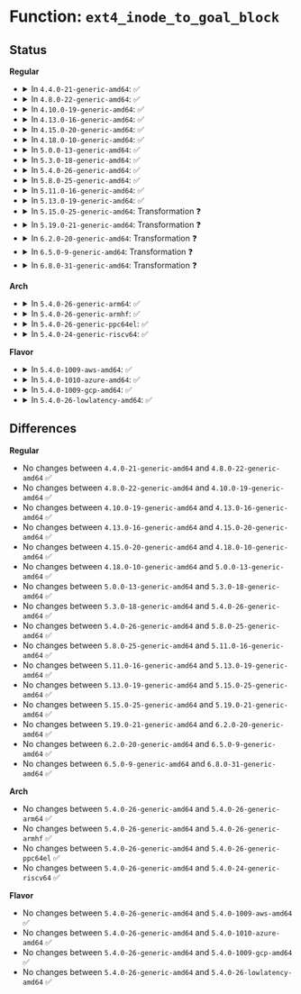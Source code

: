 # Function: <code>ext4_inode_to_goal_block</code>

## Status
<b>Regular</b>
<ul>
<li>
<details>
<summary>In <code>4.4.0-21-generic-amd64</code>: ✅</summary>

```c
ext4_fsblk_t ext4_inode_to_goal_block(struct inode * inode)
```

```json
{
  "name": "ext4_inode_to_goal_block",
  "collision_type": "Unique Global",
  "inline_type": "No",
  "funcs": [
    {
      "addr": 18446744071581532944,
      "name": "ext4_inode_to_goal_block",
      "external": true,
      "loc": "fs/ext4/balloc.c:847",
      "file": "fs/ext4/balloc.c",
      "inline": "seen, unknown",
      "caller_inline": [],
      "caller_func": [
        "fs/ext4/extents.c:ext4_ext_find_goal",
        "fs/ext4/extents.c:ext4_ext_insert_extent",
        "fs/ext4/indirect.c:ext4_ind_map_blocks"
      ]
    }
  ],
  "symbols": [
    {
      "addr": 18446744071581532944,
      "name": "ext4_inode_to_goal_block",
      "section": ".text",
      "bind": "STB_GLOBAL",
      "size": 215
    }
  ]
}
```
</details>
</li>
<li>
<details>
<summary>In <code>4.8.0-22-generic-amd64</code>: ✅</summary>

```c
ext4_fsblk_t ext4_inode_to_goal_block(struct inode * inode)
```

```json
{
  "name": "ext4_inode_to_goal_block",
  "collision_type": "Unique Global",
  "inline_type": "No",
  "funcs": [
    {
      "addr": 18446744071581718576,
      "name": "ext4_inode_to_goal_block",
      "external": true,
      "loc": "fs/ext4/balloc.c:853",
      "file": "fs/ext4/balloc.c",
      "inline": "seen, unknown",
      "caller_inline": [],
      "caller_func": [
        "fs/ext4/extents.c:ext4_ext_insert_extent",
        "fs/ext4/extents.c:ext4_ext_find_goal",
        "fs/ext4/indirect.c:ext4_ind_map_blocks"
      ]
    }
  ],
  "symbols": [
    {
      "addr": 18446744071581718576,
      "name": "ext4_inode_to_goal_block",
      "section": ".text",
      "bind": "STB_GLOBAL",
      "size": 211
    }
  ]
}
```
</details>
</li>
<li>
<details>
<summary>In <code>4.10.0-19-generic-amd64</code>: ✅</summary>

```c
ext4_fsblk_t ext4_inode_to_goal_block(struct inode * inode)
```

```json
{
  "name": "ext4_inode_to_goal_block",
  "collision_type": "Unique Global",
  "inline_type": "No",
  "funcs": [
    {
      "addr": 18446744071581806208,
      "name": "ext4_inode_to_goal_block",
      "external": true,
      "loc": "fs/ext4/balloc.c:853",
      "file": "fs/ext4/balloc.c",
      "inline": "seen, unknown",
      "caller_inline": [],
      "caller_func": [
        "fs/ext4/extents.c:ext4_ext_insert_extent",
        "fs/ext4/extents.c:ext4_ext_find_goal",
        "fs/ext4/indirect.c:ext4_ind_map_blocks"
      ]
    }
  ],
  "symbols": [
    {
      "addr": 18446744071581806208,
      "name": "ext4_inode_to_goal_block",
      "section": ".text",
      "bind": "STB_GLOBAL",
      "size": 211
    }
  ]
}
```
</details>
</li>
<li>
<details>
<summary>In <code>4.13.0-16-generic-amd64</code>: ✅</summary>

```c
ext4_fsblk_t ext4_inode_to_goal_block(struct inode * inode)
```

```json
{
  "name": "ext4_inode_to_goal_block",
  "collision_type": "Unique Global",
  "inline_type": "No",
  "funcs": [
    {
      "addr": 18446744071581877392,
      "name": "ext4_inode_to_goal_block",
      "external": true,
      "loc": "fs/ext4/balloc.c:853",
      "file": "fs/ext4/balloc.c",
      "inline": "seen, unknown",
      "caller_inline": [],
      "caller_func": [
        "fs/ext4/extents.c:ext4_ext_insert_extent",
        "fs/ext4/extents.c:ext4_ext_find_goal",
        "fs/ext4/indirect.c:ext4_ind_map_blocks"
      ]
    }
  ],
  "symbols": [
    {
      "addr": 18446744071581877392,
      "name": "ext4_inode_to_goal_block",
      "section": ".text",
      "bind": "STB_GLOBAL",
      "size": 211
    }
  ]
}
```
</details>
</li>
<li>
<details>
<summary>In <code>4.15.0-20-generic-amd64</code>: ✅</summary>

```c
ext4_fsblk_t ext4_inode_to_goal_block(struct inode * inode)
```

```json
{
  "name": "ext4_inode_to_goal_block",
  "collision_type": "Unique Global",
  "inline_type": "No",
  "funcs": [
    {
      "addr": 18446744071582027456,
      "name": "ext4_inode_to_goal_block",
      "external": true,
      "loc": "fs/ext4/balloc.c:853",
      "file": "fs/ext4/balloc.c",
      "inline": "seen, unknown",
      "caller_inline": [],
      "caller_func": [
        "fs/ext4/extents.c:ext4_ext_insert_extent",
        "fs/ext4/extents.c:ext4_ext_find_goal",
        "fs/ext4/indirect.c:ext4_ind_map_blocks"
      ]
    }
  ],
  "symbols": [
    {
      "addr": 18446744071582027456,
      "name": "ext4_inode_to_goal_block",
      "section": ".text",
      "bind": "STB_GLOBAL",
      "size": 223
    }
  ]
}
```
</details>
</li>
<li>
<details>
<summary>In <code>4.18.0-10-generic-amd64</code>: ✅</summary>

```c
ext4_fsblk_t ext4_inode_to_goal_block(struct inode * inode)
```

```json
{
  "name": "ext4_inode_to_goal_block",
  "collision_type": "Unique Global",
  "inline_type": "No",
  "funcs": [
    {
      "addr": 18446744071582215664,
      "name": "ext4_inode_to_goal_block",
      "external": true,
      "loc": "fs/ext4/balloc.c:862",
      "file": "fs/ext4/balloc.c",
      "inline": "seen, unknown",
      "caller_inline": [],
      "caller_func": [
        "fs/ext4/extents.c:ext4_ext_insert_extent",
        "fs/ext4/extents.c:ext4_ext_find_goal",
        "fs/ext4/indirect.c:ext4_ind_map_blocks"
      ]
    }
  ],
  "symbols": [
    {
      "addr": 18446744071582215664,
      "name": "ext4_inode_to_goal_block",
      "section": ".text",
      "bind": "STB_GLOBAL",
      "size": 222
    }
  ]
}
```
</details>
</li>
<li>
<details>
<summary>In <code>5.0.0-13-generic-amd64</code>: ✅</summary>

```c
ext4_fsblk_t ext4_inode_to_goal_block(struct inode * inode)
```

```json
{
  "name": "ext4_inode_to_goal_block",
  "collision_type": "Unique Global",
  "inline_type": "No",
  "funcs": [
    {
      "addr": 18446744071582310512,
      "name": "ext4_inode_to_goal_block",
      "external": true,
      "loc": "fs/ext4/balloc.c:862",
      "file": "fs/ext4/balloc.c",
      "inline": "seen, unknown",
      "caller_inline": [],
      "caller_func": [
        "fs/ext4/extents.c:ext4_ext_insert_extent",
        "fs/ext4/extents.c:ext4_ext_find_goal",
        "fs/ext4/indirect.c:ext4_ind_map_blocks"
      ]
    }
  ],
  "symbols": [
    {
      "addr": 18446744071582310512,
      "name": "ext4_inode_to_goal_block",
      "section": ".text",
      "bind": "STB_GLOBAL",
      "size": 222
    }
  ]
}
```
</details>
</li>
<li>
<details>
<summary>In <code>5.3.0-18-generic-amd64</code>: ✅</summary>

```c
ext4_fsblk_t ext4_inode_to_goal_block(struct inode * inode)
```

```json
{
  "name": "ext4_inode_to_goal_block",
  "collision_type": "Unique Global",
  "inline_type": "No",
  "funcs": [
    {
      "addr": 18446744071582476832,
      "name": "ext4_inode_to_goal_block",
      "external": true,
      "loc": "fs/ext4/balloc.c:862",
      "file": "fs/ext4/balloc.c",
      "inline": "seen, unknown",
      "caller_inline": [],
      "caller_func": [
        "fs/ext4/extents.c:ext4_ext_create_new_leaf",
        "fs/ext4/extents.c:ext4_ext_find_goal",
        "fs/ext4/indirect.c:ext4_ind_map_blocks"
      ]
    }
  ],
  "symbols": [
    {
      "addr": 18446744071582476832,
      "name": "ext4_inode_to_goal_block",
      "section": ".text",
      "bind": "STB_GLOBAL",
      "size": 211
    }
  ]
}
```
</details>
</li>
<li>
<details>
<summary>In <code>5.4.0-26-generic-amd64</code>: ✅</summary>

```c
ext4_fsblk_t ext4_inode_to_goal_block(struct inode * inode)
```

```json
{
  "name": "ext4_inode_to_goal_block",
  "collision_type": "Unique Global",
  "inline_type": "No",
  "funcs": [
    {
      "addr": 18446744071582575760,
      "name": "ext4_inode_to_goal_block",
      "external": true,
      "loc": "fs/ext4/balloc.c:870",
      "file": "fs/ext4/balloc.c",
      "inline": "seen, unknown",
      "caller_inline": [],
      "caller_func": [
        "fs/ext4/extents.c:ext4_ext_create_new_leaf",
        "fs/ext4/extents.c:ext4_ext_find_goal",
        "fs/ext4/indirect.c:ext4_ind_map_blocks"
      ]
    }
  ],
  "symbols": [
    {
      "addr": 18446744071582575760,
      "name": "ext4_inode_to_goal_block",
      "section": ".text",
      "bind": "STB_GLOBAL",
      "size": 211
    }
  ]
}
```
</details>
</li>
<li>
<details>
<summary>In <code>5.8.0-25-generic-amd64</code>: ✅</summary>

```c
ext4_fsblk_t ext4_inode_to_goal_block(struct inode * inode)
```

```json
{
  "name": "ext4_inode_to_goal_block",
  "collision_type": "Unique Global",
  "inline_type": "No",
  "funcs": [
    {
      "addr": 18446744071582884416,
      "name": "ext4_inode_to_goal_block",
      "external": true,
      "loc": "fs/ext4/balloc.c:872",
      "file": "fs/ext4/balloc.c",
      "inline": "seen, unknown",
      "caller_inline": [],
      "caller_func": [
        "fs/ext4/extents.c:ext4_ext_grow_indepth",
        "fs/ext4/extents.c:ext4_ext_find_goal",
        "fs/ext4/indirect.c:ext4_ind_map_blocks"
      ]
    }
  ],
  "symbols": [
    {
      "addr": 18446744071582884416,
      "name": "ext4_inode_to_goal_block",
      "section": ".text",
      "bind": "STB_GLOBAL",
      "size": 211
    }
  ]
}
```
</details>
</li>
<li>
<details>
<summary>In <code>5.11.0-16-generic-amd64</code>: ✅</summary>

```c
ext4_fsblk_t ext4_inode_to_goal_block(struct inode * inode)
```

```json
{
  "name": "ext4_inode_to_goal_block",
  "collision_type": "Unique Global",
  "inline_type": "No",
  "funcs": [
    {
      "addr": 18446744071582957328,
      "name": "ext4_inode_to_goal_block",
      "external": true,
      "loc": "fs/ext4/balloc.c:898",
      "file": "fs/ext4/balloc.c",
      "inline": "seen, unknown",
      "caller_inline": [],
      "caller_func": [
        "fs/ext4/extents.c:ext4_ext_grow_indepth",
        "fs/ext4/extents.c:ext4_ext_find_goal",
        "fs/ext4/indirect.c:ext4_ind_map_blocks"
      ]
    }
  ],
  "symbols": [
    {
      "addr": 18446744071582957328,
      "name": "ext4_inode_to_goal_block",
      "section": ".text",
      "bind": "STB_GLOBAL",
      "size": 224
    }
  ]
}
```
</details>
</li>
<li>
<details>
<summary>In <code>5.13.0-19-generic-amd64</code>: ✅</summary>

```c
ext4_fsblk_t ext4_inode_to_goal_block(struct inode * inode)
```

```json
{
  "name": "ext4_inode_to_goal_block",
  "collision_type": "Unique Global",
  "inline_type": "No",
  "funcs": [
    {
      "addr": 18446744071582983232,
      "name": "ext4_inode_to_goal_block",
      "external": true,
      "loc": "fs/ext4/balloc.c:898",
      "file": "fs/ext4/balloc.c",
      "inline": "seen, unknown",
      "caller_inline": [],
      "caller_func": [
        "fs/ext4/extents.c:ext4_ext_grow_indepth",
        "fs/ext4/extents.c:ext4_ext_find_goal",
        "fs/ext4/indirect.c:ext4_ind_map_blocks"
      ]
    }
  ],
  "symbols": [
    {
      "addr": 18446744071582983232,
      "name": "ext4_inode_to_goal_block",
      "section": ".text",
      "bind": "STB_GLOBAL",
      "size": 219
    }
  ]
}
```
</details>
</li>
<li>
<details>
<summary>In <code>5.15.0-25-generic-amd64</code>: Transformation ❓</summary>

```c
ext4_fsblk_t ext4_inode_to_goal_block(struct inode * inode)
```

```json
{
  "name": "ext4_inode_to_goal_block",
  "collision_type": "Unique Global",
  "inline_type": "No",
  "funcs": [
    {
      "addr": 0,
      "name": "ext4_inode_to_goal_block",
      "external": true,
      "loc": "fs/ext4/balloc.c:904",
      "file": "fs/ext4/balloc.c",
      "inline": "seen, unknown",
      "caller_inline": [],
      "caller_func": [
        "fs/ext4/extents.c:ext4_ext_grow_indepth",
        "fs/ext4/extents.c:ext4_ext_find_goal",
        "fs/ext4/indirect.c:ext4_ind_map_blocks"
      ]
    }
  ],
  "symbols": [
    {
      "addr": 18446744071592250565,
      "name": "ext4_inode_to_goal_block.cold",
      "section": ".text",
      "bind": "STB_LOCAL",
      "size": 41
    },
    {
      "addr": 18446744071583319056,
      "name": "ext4_inode_to_goal_block",
      "section": ".text",
      "bind": "STB_GLOBAL",
      "size": 240
    }
  ]
}
```
</details>
</li>
<li>
<details>
<summary>In <code>5.19.0-21-generic-amd64</code>: Transformation ❓</summary>

```c
ext4_fsblk_t ext4_inode_to_goal_block(struct inode * inode)
```

```json
{
  "name": "ext4_inode_to_goal_block",
  "collision_type": "Unique Global",
  "inline_type": "No",
  "funcs": [
    {
      "addr": 0,
      "name": "ext4_inode_to_goal_block",
      "external": true,
      "loc": "fs/ext4/balloc.c:905",
      "file": "fs/ext4/balloc.c",
      "inline": "seen, unknown",
      "caller_inline": [],
      "caller_func": [
        "fs/ext4/extents.c:ext4_ext_grow_indepth",
        "fs/ext4/extents.c:ext4_ext_find_goal",
        "fs/ext4/indirect.c:ext4_ind_map_blocks"
      ]
    }
  ],
  "symbols": [
    {
      "addr": 18446744071594031612,
      "name": "ext4_inode_to_goal_block.cold",
      "section": ".text",
      "bind": "STB_LOCAL",
      "size": 41
    },
    {
      "addr": 18446744071583826672,
      "name": "ext4_inode_to_goal_block",
      "section": ".text",
      "bind": "STB_GLOBAL",
      "size": 255
    }
  ]
}
```
</details>
</li>
<li>
<details>
<summary>In <code>6.2.0-20-generic-amd64</code>: Transformation ❓</summary>

```c
ext4_fsblk_t ext4_inode_to_goal_block(struct inode * inode)
```

```json
{
  "name": "ext4_inode_to_goal_block",
  "collision_type": "Unique Global",
  "inline_type": "No",
  "funcs": [
    {
      "addr": 0,
      "name": "ext4_inode_to_goal_block",
      "external": true,
      "loc": "fs/ext4/balloc.c:905",
      "file": "fs/ext4/balloc.c",
      "inline": "seen, unknown",
      "caller_inline": [],
      "caller_func": [
        "fs/ext4/extents.c:ext4_ext_grow_indepth",
        "fs/ext4/extents.c:ext4_ext_find_goal",
        "fs/ext4/indirect.c:ext4_ind_map_blocks"
      ]
    }
  ],
  "symbols": [
    {
      "addr": 18446744071596065125,
      "name": "ext4_inode_to_goal_block.cold",
      "section": ".text",
      "bind": "STB_LOCAL",
      "size": 41
    },
    {
      "addr": 18446744071584449344,
      "name": "ext4_inode_to_goal_block",
      "section": ".text",
      "bind": "STB_GLOBAL",
      "size": 255
    }
  ]
}
```
</details>
</li>
<li>
<details>
<summary>In <code>6.5.0-9-generic-amd64</code>: Transformation ❓</summary>

```c
ext4_fsblk_t ext4_inode_to_goal_block(struct inode * inode)
```

```json
{
  "name": "ext4_inode_to_goal_block",
  "collision_type": "Unique Global",
  "inline_type": "No",
  "funcs": [
    {
      "addr": 0,
      "name": "ext4_inode_to_goal_block",
      "external": true,
      "loc": "fs/ext4/balloc.c:947",
      "file": "fs/ext4/balloc.c",
      "inline": "seen, unknown",
      "caller_inline": [],
      "caller_func": [
        "fs/ext4/extents.c:ext4_ext_grow_indepth",
        "fs/ext4/extents.c:ext4_ext_find_goal",
        "fs/ext4/indirect.c:ext4_ind_map_blocks"
      ]
    }
  ],
  "symbols": [
    {
      "addr": 18446744071596589040,
      "name": "ext4_inode_to_goal_block.cold",
      "section": ".text",
      "bind": "STB_LOCAL",
      "size": 41
    },
    {
      "addr": 18446744071584678288,
      "name": "ext4_inode_to_goal_block",
      "section": ".text",
      "bind": "STB_GLOBAL",
      "size": 251
    }
  ]
}
```
</details>
</li>
<li>
<details>
<summary>In <code>6.8.0-31-generic-amd64</code>: Transformation ❓</summary>

```c
ext4_fsblk_t ext4_inode_to_goal_block(struct inode * inode)
```

```json
{
  "name": "ext4_inode_to_goal_block",
  "collision_type": "Unique Global",
  "inline_type": "No",
  "funcs": [
    {
      "addr": 0,
      "name": "ext4_inode_to_goal_block",
      "external": true,
      "loc": "fs/ext4/balloc.c:962",
      "file": "fs/ext4/balloc.c",
      "inline": "seen, unknown",
      "caller_inline": [],
      "caller_func": [
        "fs/ext4/extents.c:ext4_ext_grow_indepth",
        "fs/ext4/extents.c:ext4_ext_find_goal",
        "fs/ext4/indirect.c:ext4_ind_map_blocks"
      ]
    }
  ],
  "symbols": [
    {
      "addr": 18446744071597494891,
      "name": "ext4_inode_to_goal_block.cold",
      "section": ".text",
      "bind": "STB_LOCAL",
      "size": 41
    },
    {
      "addr": 18446744071584911056,
      "name": "ext4_inode_to_goal_block",
      "section": ".text",
      "bind": "STB_GLOBAL",
      "size": 251
    }
  ]
}
```
</details>
</li>
</ul>
<b>Arch</b>
<ul>
<li>
<details>
<summary>In <code>5.4.0-26-generic-arm64</code>: ✅</summary>

```c
ext4_fsblk_t ext4_inode_to_goal_block(struct inode * inode)
```

```json
{
  "name": "ext4_inode_to_goal_block",
  "collision_type": "Unique Global",
  "inline_type": "No",
  "funcs": [
    {
      "addr": 18446603336494223864,
      "name": "ext4_inode_to_goal_block",
      "external": true,
      "loc": "fs/ext4/balloc.c:870",
      "file": "fs/ext4/balloc.c",
      "inline": "seen, unknown",
      "caller_inline": [],
      "caller_func": [
        "fs/ext4/extents.c:ext4_ext_create_new_leaf",
        "fs/ext4/extents.c:ext4_ext_find_goal",
        "fs/ext4/indirect.c:ext4_ind_map_blocks"
      ]
    }
  ],
  "symbols": [
    {
      "addr": 18446603336494223864,
      "name": "ext4_inode_to_goal_block",
      "section": ".text",
      "bind": "STB_GLOBAL",
      "size": 228
    }
  ]
}
```
</details>
</li>
<li>
<details>
<summary>In <code>5.4.0-26-generic-armhf</code>: ✅</summary>

```c
ext4_fsblk_t ext4_inode_to_goal_block(struct inode * inode)
```

```json
{
  "name": "ext4_inode_to_goal_block",
  "collision_type": "Unique Global",
  "inline_type": "No",
  "funcs": [
    {
      "addr": 3227654292,
      "name": "ext4_inode_to_goal_block",
      "external": true,
      "loc": "fs/ext4/balloc.c:870",
      "file": "fs/ext4/balloc.c",
      "inline": "seen, unknown",
      "caller_inline": [],
      "caller_func": [
        "fs/ext4/extents.c:ext4_ext_create_new_leaf",
        "fs/ext4/indirect.c:ext4_ind_map_blocks"
      ]
    }
  ],
  "symbols": [
    {
      "addr": 3227654292,
      "name": "ext4_inode_to_goal_block",
      "section": ".text",
      "bind": "STB_GLOBAL",
      "size": 232
    }
  ]
}
```
</details>
</li>
<li>
<details>
<summary>In <code>5.4.0-26-generic-ppc64el</code>: ✅</summary>

```c
ext4_fsblk_t ext4_inode_to_goal_block(struct inode * inode)
```

```json
{
  "name": "ext4_inode_to_goal_block",
  "collision_type": "Unique Global",
  "inline_type": "No",
  "funcs": [
    {
      "addr": 13835058055287920912,
      "name": "ext4_inode_to_goal_block",
      "external": true,
      "loc": "fs/ext4/balloc.c:870",
      "file": "fs/ext4/balloc.c",
      "inline": "seen, unknown",
      "caller_inline": [],
      "caller_func": [
        "fs/ext4/extents.c:ext4_ext_insert_extent",
        "fs/ext4/extents.c:ext4_ext_find_goal",
        "fs/ext4/indirect.c:ext4_ind_map_blocks"
      ]
    }
  ],
  "symbols": [
    {
      "addr": 13835058055287920912,
      "name": "ext4_inode_to_goal_block",
      "section": ".text",
      "bind": "STB_GLOBAL",
      "size": 284
    }
  ]
}
```
</details>
</li>
<li>
<details>
<summary>In <code>5.4.0-24-generic-riscv64</code>: ✅</summary>

```c
ext4_fsblk_t ext4_inode_to_goal_block(struct inode * inode)
```

```json
{
  "name": "ext4_inode_to_goal_block",
  "collision_type": "Unique Global",
  "inline_type": "No",
  "funcs": [
    {
      "addr": 18446743936273679528,
      "name": "ext4_inode_to_goal_block",
      "external": true,
      "loc": "fs/ext4/balloc.c:870",
      "file": "fs/ext4/balloc.c",
      "inline": "seen, unknown",
      "caller_inline": [],
      "caller_func": [
        "fs/ext4/extents.c:ext4_ext_create_new_leaf",
        "fs/ext4/extents.c:ext4_ext_find_goal",
        "fs/ext4/indirect.c:ext4_ind_map_blocks"
      ]
    }
  ],
  "symbols": [
    {
      "addr": 18446743936273679528,
      "name": "ext4_inode_to_goal_block",
      "section": ".text",
      "bind": "STB_GLOBAL",
      "size": 192
    }
  ]
}
```
</details>
</li>
</ul>
<b>Flavor</b>
<ul>
<li>
<details>
<summary>In <code>5.4.0-1009-aws-amd64</code>: ✅</summary>

```c
ext4_fsblk_t ext4_inode_to_goal_block(struct inode * inode)
```

```json
{
  "name": "ext4_inode_to_goal_block",
  "collision_type": "Unique Global",
  "inline_type": "No",
  "funcs": [
    {
      "addr": 18446744071582544496,
      "name": "ext4_inode_to_goal_block",
      "external": true,
      "loc": "fs/ext4/balloc.c:870",
      "file": "fs/ext4/balloc.c",
      "inline": "seen, unknown",
      "caller_inline": [],
      "caller_func": [
        "fs/ext4/extents.c:ext4_ext_create_new_leaf",
        "fs/ext4/extents.c:ext4_ext_find_goal",
        "fs/ext4/indirect.c:ext4_ind_map_blocks"
      ]
    }
  ],
  "symbols": [
    {
      "addr": 18446744071582544496,
      "name": "ext4_inode_to_goal_block",
      "section": ".text",
      "bind": "STB_GLOBAL",
      "size": 211
    }
  ]
}
```
</details>
</li>
<li>
<details>
<summary>In <code>5.4.0-1010-azure-amd64</code>: ✅</summary>

```c
ext4_fsblk_t ext4_inode_to_goal_block(struct inode * inode)
```

```json
{
  "name": "ext4_inode_to_goal_block",
  "collision_type": "Unique Global",
  "inline_type": "No",
  "funcs": [
    {
      "addr": 18446744071582481664,
      "name": "ext4_inode_to_goal_block",
      "external": true,
      "loc": "fs/ext4/balloc.c:870",
      "file": "fs/ext4/balloc.c",
      "inline": "seen, unknown",
      "caller_inline": [],
      "caller_func": [
        "fs/ext4/extents.c:ext4_ext_create_new_leaf",
        "fs/ext4/extents.c:ext4_ext_find_goal",
        "fs/ext4/indirect.c:ext4_ind_map_blocks"
      ]
    }
  ],
  "symbols": [
    {
      "addr": 18446744071582481664,
      "name": "ext4_inode_to_goal_block",
      "section": ".text",
      "bind": "STB_GLOBAL",
      "size": 211
    }
  ]
}
```
</details>
</li>
<li>
<details>
<summary>In <code>5.4.0-1009-gcp-amd64</code>: ✅</summary>

```c
ext4_fsblk_t ext4_inode_to_goal_block(struct inode * inode)
```

```json
{
  "name": "ext4_inode_to_goal_block",
  "collision_type": "Unique Global",
  "inline_type": "No",
  "funcs": [
    {
      "addr": 18446744071582534976,
      "name": "ext4_inode_to_goal_block",
      "external": true,
      "loc": "fs/ext4/balloc.c:870",
      "file": "fs/ext4/balloc.c",
      "inline": "seen, unknown",
      "caller_inline": [],
      "caller_func": [
        "fs/ext4/extents.c:ext4_ext_create_new_leaf",
        "fs/ext4/extents.c:ext4_ext_find_goal",
        "fs/ext4/indirect.c:ext4_ind_map_blocks"
      ]
    }
  ],
  "symbols": [
    {
      "addr": 18446744071582534976,
      "name": "ext4_inode_to_goal_block",
      "section": ".text",
      "bind": "STB_GLOBAL",
      "size": 211
    }
  ]
}
```
</details>
</li>
<li>
<details>
<summary>In <code>5.4.0-26-lowlatency-amd64</code>: ✅</summary>

```c
ext4_fsblk_t ext4_inode_to_goal_block(struct inode * inode)
```

```json
{
  "name": "ext4_inode_to_goal_block",
  "collision_type": "Unique Global",
  "inline_type": "No",
  "funcs": [
    {
      "addr": 18446744071582615744,
      "name": "ext4_inode_to_goal_block",
      "external": true,
      "loc": "fs/ext4/balloc.c:870",
      "file": "fs/ext4/balloc.c",
      "inline": "seen, unknown",
      "caller_inline": [],
      "caller_func": [
        "fs/ext4/extents.c:ext4_ext_create_new_leaf",
        "fs/ext4/extents.c:ext4_ext_find_goal",
        "fs/ext4/indirect.c:ext4_ind_map_blocks"
      ]
    }
  ],
  "symbols": [
    {
      "addr": 18446744071582615744,
      "name": "ext4_inode_to_goal_block",
      "section": ".text",
      "bind": "STB_GLOBAL",
      "size": 211
    }
  ]
}
```
</details>
</li>
</ul>

## Differences
<b>Regular</b>
<ul>
<li>
No changes between <code>4.4.0-21-generic-amd64</code> and <code>4.8.0-22-generic-amd64</code> ✅
</li>
<li>
No changes between <code>4.8.0-22-generic-amd64</code> and <code>4.10.0-19-generic-amd64</code> ✅
</li>
<li>
No changes between <code>4.10.0-19-generic-amd64</code> and <code>4.13.0-16-generic-amd64</code> ✅
</li>
<li>
No changes between <code>4.13.0-16-generic-amd64</code> and <code>4.15.0-20-generic-amd64</code> ✅
</li>
<li>
No changes between <code>4.15.0-20-generic-amd64</code> and <code>4.18.0-10-generic-amd64</code> ✅
</li>
<li>
No changes between <code>4.18.0-10-generic-amd64</code> and <code>5.0.0-13-generic-amd64</code> ✅
</li>
<li>
No changes between <code>5.0.0-13-generic-amd64</code> and <code>5.3.0-18-generic-amd64</code> ✅
</li>
<li>
No changes between <code>5.3.0-18-generic-amd64</code> and <code>5.4.0-26-generic-amd64</code> ✅
</li>
<li>
No changes between <code>5.4.0-26-generic-amd64</code> and <code>5.8.0-25-generic-amd64</code> ✅
</li>
<li>
No changes between <code>5.8.0-25-generic-amd64</code> and <code>5.11.0-16-generic-amd64</code> ✅
</li>
<li>
No changes between <code>5.11.0-16-generic-amd64</code> and <code>5.13.0-19-generic-amd64</code> ✅
</li>
<li>
No changes between <code>5.13.0-19-generic-amd64</code> and <code>5.15.0-25-generic-amd64</code> ✅
</li>
<li>
No changes between <code>5.15.0-25-generic-amd64</code> and <code>5.19.0-21-generic-amd64</code> ✅
</li>
<li>
No changes between <code>5.19.0-21-generic-amd64</code> and <code>6.2.0-20-generic-amd64</code> ✅
</li>
<li>
No changes between <code>6.2.0-20-generic-amd64</code> and <code>6.5.0-9-generic-amd64</code> ✅
</li>
<li>
No changes between <code>6.5.0-9-generic-amd64</code> and <code>6.8.0-31-generic-amd64</code> ✅
</li>
</ul>
<b>Arch</b>
<ul>
<li>
No changes between <code>5.4.0-26-generic-amd64</code> and <code>5.4.0-26-generic-arm64</code> ✅
</li>
<li>
No changes between <code>5.4.0-26-generic-amd64</code> and <code>5.4.0-26-generic-armhf</code> ✅
</li>
<li>
No changes between <code>5.4.0-26-generic-amd64</code> and <code>5.4.0-26-generic-ppc64el</code> ✅
</li>
<li>
No changes between <code>5.4.0-26-generic-amd64</code> and <code>5.4.0-24-generic-riscv64</code> ✅
</li>
</ul>
<b>Flavor</b>
<ul>
<li>
No changes between <code>5.4.0-26-generic-amd64</code> and <code>5.4.0-1009-aws-amd64</code> ✅
</li>
<li>
No changes between <code>5.4.0-26-generic-amd64</code> and <code>5.4.0-1010-azure-amd64</code> ✅
</li>
<li>
No changes between <code>5.4.0-26-generic-amd64</code> and <code>5.4.0-1009-gcp-amd64</code> ✅
</li>
<li>
No changes between <code>5.4.0-26-generic-amd64</code> and <code>5.4.0-26-lowlatency-amd64</code> ✅
</li>
</ul>
